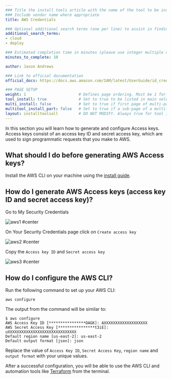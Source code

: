 ```yaml
---
### Title the install tools article with the name of the tool to be installed
### Include vendor name where appropriate
title: AWS Credentials

### Optional additional search terms (one per line) to assist in finding the article
additional_search_terms:
- cloud
- deploy

### Estimated completion time in minutes (please use integer multiple of 5)
minutes_to_complete: 10

author: Jason Andrews

### Link to official documentation
official_docs: https://docs.aws.amazon.com/IAM/latest/UserGuide/id_credentials_access-keys.html

### PAGE SETUP
weight: 1                       # Defines page ordering. Must be 1 for first (or only) page.
tool_install: true              # Set to true to be listed in main selection page, else false
multi_install: false            # Set to true if first page of multi-page article, else false
multitool_install_part: false   # Set to true if a sub-page of a multi-page article, else false
layout: installtoolsall         # DO NOT MODIFY. Always true for tool install articles
---
```


In this section you will learn how to generate and configure Access keys. Access keys consist of an access key ID and secret access key, which are used to sign programmatic requests that you make to AWS.

## What should I do before generating AWS Access keys?

Install the AWS CLI on your machine using the [install guide](/install-guides/aws-cli/).

## How do I generate AWS Access keys (access key ID and secret access key)?

Go to My Security Credentials

![aws1 #center](https://github.com/ArmDeveloperEcosystem/arm-learning-paths/assets/40816837/e1ab1ea2-86a0-404e-be52-629f9f1a9695)

On Your Security Credentials page click on `Create access key`

![aws2 #center](https://github.com/ArmDeveloperEcosystem/arm-learning-paths/assets/40816837/a5d9dcd7-640d-44ee-9bc8-791c10796b13 "Access keys")


Copy the `Access key ID` and `Secret access key`

![aws3 #center](https://github.com/ArmDeveloperEcosystem/arm-learning-paths/assets/40816837/699c3643-f979-4548-81f9-4300828b6a06 "Copy keys")


## How do I configure the AWS CLI?

Run the following command to set up your AWS CLI:

```console
aws configure
```
The output from the command will be similar to:

```output
$ aws configure
AWS Access Key ID [****************OAGK]: AXXXXXXXXXXXXXXXXXXX
AWS Secret Access Key [****************t3iE]: uXXXXXXXXXXXXXXXXXXXXXXXXXXXXXX
Default region name [us-east-2]: us-east-2
Default output format [json]: json
```

Replace the value of `Access Key ID`, `Secret Access Key`, `region name` and `output format` with your unique values.

After a successful configuration, you will be able to use the AWS CLI and automation tools like [Terraform](/install-guides/terraform/) from the terminal.
